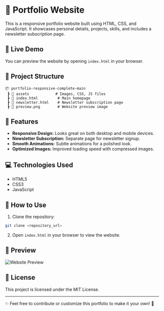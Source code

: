 # 📌 Portfolio Website

This is a responsive portfolio website built using HTML, CSS, and JavaScript. It showcases personal details, projects, skills, and includes a newsletter subscription page.

## 🚀 Live Demo
You can preview the website by opening `index.html` in your browser.

## 📁 Project Structure
```
📦 portfolio-responsive-complete-main
 ┣ 📂 assets            # Images, CSS, JS files
 ┣ 📜 index.html         # Main homepage
 ┣ 📜 newsletter.html    # Newsletter subscription page
 ┣ 📜 preview.png        # Website preview image
```

## 🎯 Features
- **Responsive Design:** Looks great on both desktop and mobile devices.
- **Newsletter Subscription:** Separate page for newsletter signup.
- **Smooth Animations:** Subtle animations for a polished look.
- **Optimized Images:** Improved loading speed with compressed images.

## 💻 Technologies Used
- HTML5
- CSS3
- JavaScript

## 🔧 How to Use
1. Clone the repository:
```bash
git clone <repository_url>
```
2. Open `index.html` in your browser to view the website.

## 📸 Preview
![Website Preview](preview.png)

## 📜 License
This project is licensed under the MIT License.

---
✨ Feel free to contribute or customize this portfolio to make it your own! 🚀

